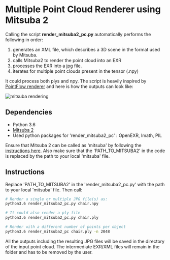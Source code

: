 # Multiple Point Cloud Renderer using Mitsuba 2

Calling the script **render_mitsuba2_pc.py** automatically performs the following in order:

  1. generates an XML file, which describes a 3D scene in the format used by Mitsuba. 
  2. calls Mitsuba2 to render the point cloud into an EXR
  3. processes the EXR into a jpg file.
  4. iterates for multiple point clouds present in the tensor (.npy)
  
It could process both plys and npy. The script is heavily inspired by [PointFlow renderer](https://github.com/zekunhao1995/PointFlowRenderer) and here is how the outputs can look like:

![mitsuba rendering](mitsuba_git.png)

## Dependencies
* Python 3.6
* [Mitsuba 2](http://www.mitsuba-renderer.org/)
* Used python packages for 'render_mitsuba2_pc' : OpenEXR, Imath, PIL

Ensure that Mitsuba 2 can be called as 'mitsuba' by following the [instructions here](https://mitsuba2.readthedocs.io/en/latest/src/getting_started/compiling.html#linux).
Also make sure that the 'PATH_TO_MITSUBA2' in the code is replaced by the path to your local 'mitsuba' file.

## Instructions

Replace 'PATH_TO_MITSUBA2' in the 'render_mitsuba2_pc.py' with the path to your local 'mitsuba' file. Then call:
```bash
# Render a single or multiple JPG file(s) as:
python3.6 render_mitsuba2_pc.py chair.npy

# It could also render a ply file
python3.6 render_mitsuba2_pc.py chair.ply

# Render with a different number of points per object
python3.6 render_mitsuba2_pc chair.ply -n 2048
```

All the outputs including the resulting JPG files will be saved in the directory of the input point cloud. The intermediate EXR/XML files will remain in the folder and has to be removed by the user. 

